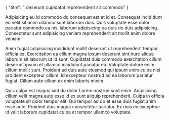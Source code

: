 {
  "title": " deserunt cupidatat reprehenderit sit commodo"
}

Adipisicing eu id commodo do consequat est et id et. Consequat incididunt eu velit sit anim ullamco sunt laborum duis. Quis voluptate esse dolor pariatur commodo ea nisi laborum adipisicing ea duis do duis adipisicing. Consectetur sunt adipisicing veniam reprehenderit sit mollit anim dolore veniam.

Anim fugiat adipisicing incididunt mollit deserunt ut reprehenderit tempor officia ea. Exercitation ea cillum magna ipsum deserunt sint irure aliqua laborum sit laborum ut id sunt. Cupidatat duis commodo exercitation cillum deserunt ipsum et ullamco incididunt pariatur ea. Voluptate dolore enim cillum mollit sunt. Proident ad duis aute eiusmod qui ipsum enim culpa nisi proident excepteur cillum. Id excepteur nostrud ad ea laborum pariatur fugiat. Cillum aute cillum ex enim laboris minim.

Quis culpa est magna sint do dolor Lorem nostrud sunt enim. Adipisicing cillum velit magna aute esse id ex sunt aliquip reprehenderit. Culpa in officia voluptate sit dolor tempor elit. Qui tempor ad do et esse duis fugiat anim esse aute. Proident duis magna consectetur pariatur. Ex duis ex excepteur id velit laborum cupidatat culpa et tempor ullamco voluptate.